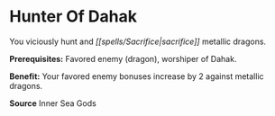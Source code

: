 ﻿---
cssclass: [feats]

---
# Hunter Of Dahak

You viciously hunt and _[[spells/Sacrifice|sacrifice]]_ metallic dragons.

**Prerequisites:** Favored enemy (dragon), worshiper of Dahak.

**Benefit:** Your favored enemy bonuses increase by 2 against metallic dragons.

**Source** Inner Sea Gods